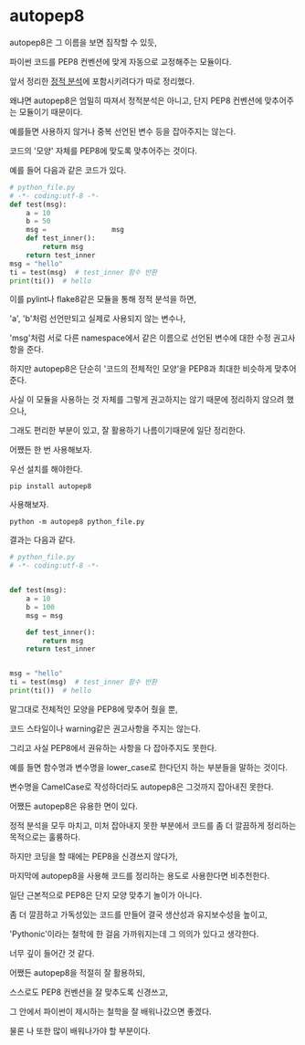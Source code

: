 # autopep8

autopep8은 그 이름을 보면 짐작할 수 있듯,

파이썬 코드를 PEP8 컨벤션에 맞게 자동으로 교정해주는 모듈이다.

앞서 정리한 <a href="https://itholic.github.io/python-static-analysis/" target="_blank">정적 분석</a>에 포함시키려다가 따로 정리했다.

왜냐면 autopep8은 엄밀히 따져서 정적분석은 아니고, 단지 PEP8 컨벤션에 맞추어주는 모듈이기 때문이다.

예를들면 사용하지 않거나 중복 선언된 변수 등을 잡아주지는 않는다.

코드의 '모양' 자체를 PEP8에 맞도록 맞추어주는 것이다.

예를 들어 다음과 같은 코드가 있다.

```python
# python_file.py
# -*- coding:utf-8 -*-
def test(msg):
    a = 10
    b = 50
    msg =                msg
    def test_inner():
        return msg
    return test_inner
msg = "hello"
ti = test(msg)  # test_inner 함수 반환
print(ti())  # hello
```

이를 pylint나 flake8같은 모듈을 통해 정적 분석을 하면, 

'a', 'b'처럼 선언만되고 실제로 사용되지 않는 변수나, 

'msg'처럼 서로 다른 namespace에서 같은 이름으로 선언된 변수에 대한 수정 권고사항을 준다.

하지만 autopep8은 단순히 '코드의 전체적인 모양'을 PEP8과 최대한 비슷하게 맞추어준다.


사실 이 모듈을 사용하는 것 자체를 그렇게 권고하지는 않기 때문에 정리하지 않으려 했으나,

그래도 편리한 부분이 있고, 잘 활용하기 나름이기때문에 일단 정리한다.

어쨌든 한 번 사용해보자.

우선 설치를 해야한다.

```
pip install autopep8
```

사용해보자.

```
python -m autopep8 python_file.py
```

결과는 다음과 같다.

```python
# python_file.py
# -*- coding:utf-8 -*-


def test(msg):
    a = 10
    b = 100
    msg = msg

    def test_inner():
        return msg
    return test_inner


msg = "hello"
ti = test(msg)  # test_inner 함수 반환
print(ti())  # hello
```

말그대로 전체적인 모양을 PEP8에 맞추어 줬을 뿐,

코드 스타일이나 warning같은 권고사항을 주지는 않는다.

그리고 사실 PEP8에서 권유하는 사항을 다 잡아주지도 못한다.

예를 들면 함수명과 변수명을 lower_case로 한다던지 하는 부분들을 말하는 것이다.

변수명을 CamelCase로 작성하더라도 autopep8은 그것까지 잡아내진 못한다.

어쨌든 autopep8은 유용한 면이 있다.

정적 분석을 모두 마치고, 미처 잡아내지 못한 부분에서 코드를 좀 더 깔끔하게 정리하는 목적으로는 훌륭하다.

하지만 코딩을 할 때에는 PEP8을 신경쓰지 않다가,

마지막에 autopep8을 사용해 코드를 정리하는 용도로 사용한다면 비추천한다.

일단 근본적으로 PEP8은 단지 모양 맞추기 놀이가 아니다.

좀 더 깔끔하고 가독성있는 코드를 만들어 결국 생산성과 유지보수성을 높이고,

'Pythonic'이라는 철학에 한 걸음 가까워지는데 그 의의가 있다고 생각한다.

너무 깊이 들어간 것 같다. 

어쨌든 autopep8을 적절히 잘 활용하되, 

스스로도 PEP8 컨벤션을 잘 맞추도록 신경쓰고, 

그 안에서 파이썬이 제시하는 철학을 잘 배워나갔으면 좋겠다.

물론 나 또한 많이 배워나가야 할 부분이다.
